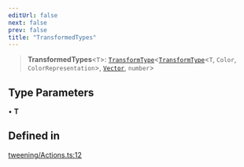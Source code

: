 ```yaml
---
editUrl: false
next: false
prev: false
title: "TransformedTypes"
---
```


> **TransformedTypes**\<`T`\>: [`TransformType`](/three.ez/api/type-aliases/transformtype/)\<[`TransformType`](/three.ez/api/type-aliases/transformtype/)\<`T`, `Color`, `ColorRepresentation`\>, [`Vector`](/three.ez/api/type-aliases/vector/), `number`\>

## Type Parameters

• **T**

## Defined in

[tweening/Actions.ts:12](https://github.com/luigidenora/three.ez/blob/57bd50835d7b63a4eed7f77bf46f98834d85a05c/src/tweening/Actions.ts#L12)
